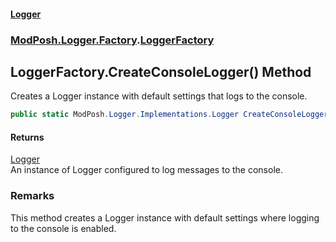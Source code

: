 #### [Logger](index.md 'index')
### [ModPosh.Logger.Factory](ModPosh.Logger.Factory.md 'ModPosh.Logger.Factory').[LoggerFactory](ModPosh.Logger.Factory.LoggerFactory.md 'ModPosh.Logger.Factory.LoggerFactory')

## LoggerFactory.CreateConsoleLogger() Method

Creates a Logger instance with default settings that logs to the console.

```csharp
public static ModPosh.Logger.Implementations.Logger CreateConsoleLogger();
```

#### Returns
[Logger](ModPosh.Logger.Implementations.Logger.md 'ModPosh.Logger.Implementations.Logger')  
An instance of Logger configured to log messages to the console.

### Remarks
This method creates a Logger instance with default settings where logging to the console is enabled.